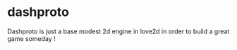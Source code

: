 # dashproto

Dashproto is just a base modest 2d engine in love2d in order to build a great game someday !
